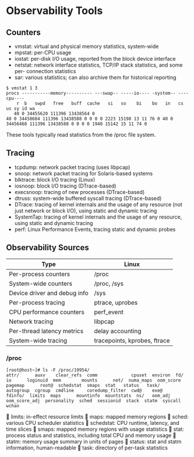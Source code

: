 # Observability Tools
## Counters
- vmstat: virtual and physical memory statistics, system-wide
- mpstat: per-CPU usage
- iostat: per-disk I/O usage, reported from the block device interface
- netstat: network interface statistics, TCP/IP stack statistics, and some per- connection statistics
- sar: various statistics; can also archive them for historical reporting

```shell
$ vmstat 1 3
procs -----------memory---------- ---swap-- -----io---- -system-- ----cpu----
    r  b   swpd   free   buff  cache   si   so    bi    bo   in   cs us sy id wa
   40 0 34455620 111396 13438564 0
40 0 34458684 111396 13438588 0 0 0 0 2223 15198 13 11 76 0 40 0 34456468 111396 13438588 0 0 0 0 1940 15142 15 11 74 0
```
These tools typically read statistics from the /proc file system.

## Tracing

- tcpdump: network packet tracing (uses libpcap)
- snoop: network packet tracing for Solaris-based systems
- blktrace: block I/O tracing (Linux)
- iosnoop: block I/O tracing (DTrace-based)
- execsnoop: tracing of new processes (DTrace-based)
- dtruss: system-wide buffered syscall tracing (DTrace-based)
- DTrace: tracing of kernel internals and the usage of any resource (not just network or block I/O), using static and dynamic tracing
- SystemTap: tracing of kernel internals and the usage of any resource, using static and dynamic tracing
- perf: Linux Performance Events, tracing static and dynamic probes

## Observability Sources
Type|Linux|
-|-|
Per-process counters|/proc|
System-wide counters|/proc, /sys|
Device driver and debug info|/sys|
Per-process tracing|ptrace, uprobes|
CPU performance counters|perf_event|
Network tracing|libpcap|
Per-thread latency metrics|delay accounting|
System-wide tracing|tracepoints, kprobes, ftrace|

### /proc
```shell
[root@host~]# ls -F /proc/19954/
attr/      auxv    clear_refs  comm             cpuset  environ  fd/      io      loginuid  mem        mounts      net/  numa_maps  oom_score      pagemap      root@  schedstat  smaps  stat   status   task/
autogroup  cgroup  cmdline     coredump_filter  cwd@    exe@     fdinfo/  limits  maps      mountinfo  mountstats  ns/   oom_adj    oom_score_adj  personality  sched  sessionid  stack  statm  syscall  wchan
```
􏰀 limits: in-effect resource limits
􏰀 maps: mapped memory regions
􏰀 sched: various CPU scheduler statistics
􏰀 schedstat: CPU runtime, latency, and time slices
􏰀 smaps: mapped memory regions with usage statistics
􏰀 stat: process status and statistics, including total CPU and memory usage
􏰀 statm: memory usage summary in units of pages
􏰀 status: stat and statm information, human-readable
􏰀 task: directory of per-task statistics
